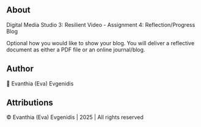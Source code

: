 ## About
<p align="left">Digital Media Studio 3: Resilient Video - Assignment 4: Reflection/Progress Blog
</p>
<p align="left">Optional how you would like to show your blog. You will deliver a reflective document as either a PDF file or an online journal/blog.
</p>

## Author
<p align="left">🌸 Evanthia (Eva) Evgenidis</p>

## Attributions
<p align="left">© Evanthia (Eva) Evgenidis | 2025 | All rights reserved
</p>
